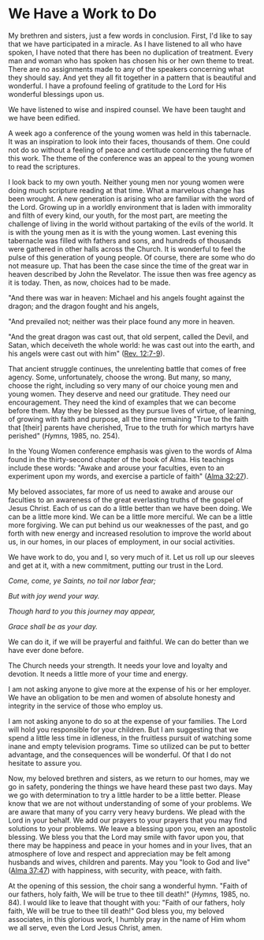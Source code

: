 # We Have a Work to Do

My brethren and sisters, just a few words in conclusion. First, I'd like to
say that we have participated in a miracle. As I have listened to all who have
spoken, I have noted that there has been no duplication of treatment. Every
man and woman who has spoken has chosen his or her own theme to treat. There
are no assignments made to any of the speakers concerning what they should
say. And yet they all fit together in a pattern that is beautiful and
wonderful. I have a profound feeling of gratitude to the Lord for His
wonderful blessings upon us.

We have listened to wise and inspired counsel. We have been taught and we have
been edified.

A week ago a conference of the young women was held in this tabernacle. It was
an inspiration to look into their faces, thousands of them. One could not do
so without a feeling of peace and certitude concerning the future of this
work. The theme of the conference was an appeal to the young women to read the
scriptures.

I look back to my own youth. Neither young men nor young women were doing much
scripture reading at that time. What a marvelous change has been wrought. A
new generation is arising who are familiar with the word of the Lord. Growing
up in a worldly environment that is laden with immorality and filth of every
kind, our youth, for the most part, are meeting the challenge of living in the
world without partaking of the evils of the world. It is with the young men as
it is with the young women. Last evening this tabernacle was filled with
fathers and sons, and hundreds of thousands were gathered in other halls
across the Church. It is wonderful to feel the pulse of this generation of
young people. Of course, there are some who do not measure up. That has been
the case since the time of the great war in heaven described by John the
Revelator. The issue then was free agency as it is today. Then, as now,
choices had to be made.

"And there was war in heaven: Michael and his angels fought against the
dragon; and the dragon fought and his angels,

"And prevailed not; neither was their place found any more in heaven.

"And the great dragon was cast out, that old serpent, called the Devil, and
Satan, which deceiveth the whole world: he was cast out into the earth, and
his angels were cast out with him" ([Rev.
12:7-9](https://www.lds.org/scriptures/nt/rev/12.7-9?lang=eng#6)).

That ancient struggle continues, the unrelenting battle that comes of free
agency. Some, unfortunately, choose the wrong. But many, so many, choose the
right, including so very many of our choice young men and young women. They
deserve and need our gratitude. They need our encouragement. They need the
kind of examples that we can become before them. May they be blessed as they
pursue lives of virtue, of learning, of growing with faith and purpose, all
the time remaining "True to the faith that [their] parents have cherished,
True to the truth for which martyrs have perished" (_Hymns,_ 1985, no. 254).

In the Young Women conference emphasis was given to the words of Alma found in
the thirty-second chapter of the book of Alma. His teachings include these
words: "Awake and arouse your faculties, even to an experiment upon my words,
and exercise a particle of faith" ([Alma
32:27](https://www.lds.org/scriptures/bofm/alma/32.27?lang=eng#26)).

My beloved associates, far more of us need to awake and arouse our faculties
to an awareness of the great everlasting truths of the gospel of Jesus Christ.
Each of us can do a little better than we have been doing. We can be a little
more kind. We can be a little more merciful. We can be a little more
forgiving. We can put behind us our weaknesses of the past, and go forth with
new energy and increased resolution to improve the world about us, in our
homes, in our places of employment, in our social activities.

We have work to do, you and I, so very much of it. Let us roll up our sleeves
and get at it, with a new commitment, putting our trust in the Lord.

_Come, come, ye Saints, no toil nor labor fear;_

_But with joy wend your way._

_Though hard to you this journey may appear,_

_Grace shall be as your day._

We can do it, if we will be prayerful and faithful. We can do better than we
have ever done before.

The Church needs your strength. It needs your love and loyalty and devotion.
It needs a little more of your time and energy.

I am not asking anyone to give more at the expense of his or her employer. We
have an obligation to be men and women of absolute honesty and integrity in
the service of those who employ us.

I am not asking anyone to do so at the expense of your families. The Lord will
hold you responsible for your children. But I am suggesting that we spend a
little less time in idleness, in the fruitless pursuit of watching some inane
and empty television programs. Time so utilized can be put to better
advantage, and the consequences will be wonderful. Of that I do not hesitate
to assure you.

Now, my beloved brethren and sisters, as we return to our homes, may we go in
safety, pondering the things we have heard these past two days. May we go with
determination to try a little harder to be a little better. Please know that
we are not without understanding of some of your problems. We are aware that
many of you carry very heavy burdens. We plead with the Lord in your behalf.
We add our prayers to your prayers that you may find solutions to your
problems. We leave a blessing upon you, even an apostolic blessing. We bless
you that the Lord may smile with favor upon you, that there may be happiness
and peace in your homes and in your lives, that an atmosphere of love and
respect and appreciation may be felt among husbands and wives, children and
parents. May you "look to God and live" ([Alma
37:47](https://www.lds.org/scriptures/bofm/alma/37.47?lang=eng#46)) with
happiness, with security, with peace, with faith.

At the opening of this session, the choir sang a wonderful hymn. "Faith of our
fathers, holy faith, We will be true to thee till death!" (_Hymns,_ 1985, no.
84). I would like to leave that thought with you: "Faith of our fathers, holy
faith, We will be true to thee till death!" God bless you, my beloved
associates, in this glorious work, I humbly pray in the name of Him whom we
all serve, even the Lord Jesus Christ, amen.

